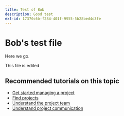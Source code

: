 ```yaml
---
title: Test of Bob
description: Good test
exl-id: 17370c6b-f284-401f-9955-5b28bed4c3fe
---
```

# Bob's test file

Here we go.

This file is edited

## Recommended tutorials on this topic

* [Get started managing a project](https://experienceleague.adobe.com/en/docs/workfront-learn/tutorials-workfront/manage-work/projects/getting-started-manage-a-project.md)
* [Find projects](https://experienceleague.adobe.com/en/docs/workfront-learn/tutorials-workfront/manage-work/projects/find-projects.md)
* [Understand the project team](https://experienceleague.adobe.com/en/docs/workfront-learn/tutorials-workfront/manage-work/projects/understand-the-project-team.md)
* [Understand project communication](https://experienceleague.adobe.com/en/docs/workfront-learn/tutorials-workfront/manage-work/projects/understand-project-communication.md)
